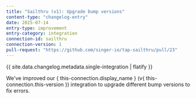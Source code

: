 ```yaml
---
title: "Sailthru (v1): Upgrade bump versions"
content-type: "changelog-entry"
date: 2025-07-14
entry-type: improvement
entry-category: integration
connection-id: sailthru
connection-version: 1
pull-request: "https://github.com/singer-io/tap-sailthru/pull/23"
---
```

{{ site.data.changelog.metadata.single-integration | flatify }}

We've improved our { this-connection.display_name } (v{ this-connection.this-version }) integration to upgrade different bump versions to fix errors.